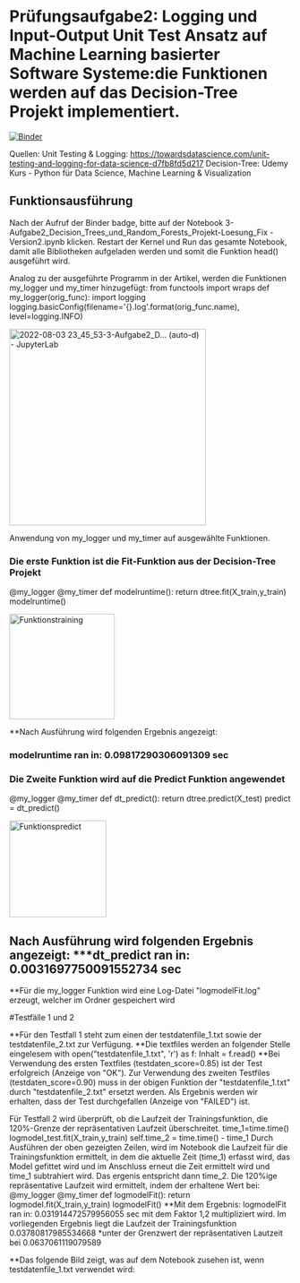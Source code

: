 # Prüfungsaufgabe2: Logging und Input-Output Unit Test Ansatz auf Machine Learning basierter Software Systeme:die Funktionen werden auf das Decision-Tree Projekt implementiert.



[![Binder](https://mybinder.org/badge_logo.svg)](https://mybinder.org/v2/gh/dimoua/Angleichung_Pruefungsaufgabe2.git/HEAD)

Quellen: Unit Testing & Logging: https://towardsdatascience.com/unit-testing-and-logging-for-data-science-d7fb8fd5d217 Decision-Tree: Udemy Kurs - Python für Data Science, Machine Learning & Visualization

## Funktionsausführung
Nach der Aufruf der Binder badge, bitte auf der Notebook 3-Aufgabe2_Decision_Trees_und_Random_Forests_Projekt-Loesung_Fix - Version2.ipynb klicken. Restart der Kernel und Run das gesamte Notebook, damit alle Bibliotheken aufgeladen werden und somit die Funktion head() ausgeführt wird.

Analog zu der ausgeführte Programm in der Artikel, werden die Funktionen my_logger und my_timer hinzugefügt: from functools import wraps def my_logger(orig_func): import logging logging.basicConfig(filename='{}.log'.format(orig_func.name), level=logging.INFO)

<img width="351" alt="2022-08-03 23_45_53-3-Aufgabe2_D… (auto-d) - JupyterLab" src="https://user-images.githubusercontent.com/62958158/182718616-1369bc6d-33a7-4db9-bf3b-0ad719c7acf5.png">


Anwendung von my_logger und my_timer auf ausgewählte Funktionen.

### Die erste Funktion ist die Fit-Funktion aus der Decision-Tree Projekt

 @my_logger
  @my_timer
   def modelruntime(): 
     return dtree.fit(X_train,y_train)
        modelruntime()

<img width="188" alt="Funktionstraining" src="https://user-images.githubusercontent.com/62958158/182722347-e6ec9b33-32a0-469b-b14f-ef7cc7a862cf.png">

**Nach Ausführung wird folgenden Ergebnis angezeigt: 

### modelruntime ran in: 0.09817290306091309 sec


### Die Zweite Funktion wird auf die Predict Funktion angewendet

@my_logger
@my_timer
def dt_predict():
    return dtree.predict(X_test)
predict = dt_predict()


<img width="173" alt="Funktionspredict" src="https://user-images.githubusercontent.com/62958158/182722285-ea22a0c4-239f-472c-a823-3a8445f8ba53.png">


## Nach Ausführung wird folgenden Ergebnis angezeigt: ***dt_predict ran in: 0.0031697750091552734 sec

**Für die my_logger Funktion wird eine Log-Datei "logmodelFit.log" erzeugt, welcher im Ordner gespeichert wird

#Testfälle 1 und 2

**Für den Testfall 1 steht zum einen der testdatenfile_1.txt sowie der testdatenfile_2.txt zur Verfügung. **Die textfiles werden an folgender Stelle eingelesem with open("testdatenfile_1.txt", 'r') as f: Inhalt = f.read() **Bei Verwendung des ersten Textfiles (testdaten_score=0.85) ist der Test erfolgreich (Anzeige von "OK"). Zur Verwendung des zweiten Testfiles (testdaten_score=0.90) muss in der obigen Funktion der "testdatenfile_1.txt" durch "testdatenfile_2.txt" ersetzt werden. Als Ergebnis werden wir erhalten, dass der Test durchgefallen (Anzeige von "FAILED") ist.

Für Testfall 2 wird überprüft, ob die Laufzeit der Trainingsfunktion, die 120%-Grenze der repräsentativen Laufzeit überschreitet. time_1=time.time() logmodel_test.fit(X_train,y_train) self.time_2 = time.time() - time_1 Durch Ausführen der oben gezeigten Zeilen, wird im Notebook die Laufzeit für die Trainingsfunktion ermittelt, in dem die aktuelle Zeit (time_1) erfasst wird, das Model gefittet wird und im Anschluss erneut die Zeit ermittelt wird und time_1 subtrahiert wird. Das ergenis entspricht dann time_2. Die 120%ige repräsentative Laufzeit wird ermittelt, indem der erhaltene Wert bei: @my_logger @my_timer def logmodelFit(): return logmodel.fit(X_train,y_train) logmodelFit() **Mit dem Ergebnis: logmodelFit ran in: 0.031914472579956055 sec mit dem Faktor 1,2 multipliziert wird. Im vorliegenden Ergebnis liegt die Laufzeit der Trainingsfunktion 0.03780817985534668 *unter der Grenzwert der repräsentativen Lautzeit bei 0.0637061119079589

**Das folgende Bild zeigt, was auf dem Notebook zusehen ist, wenn testdatenfile_1.txt verwendet wird:
